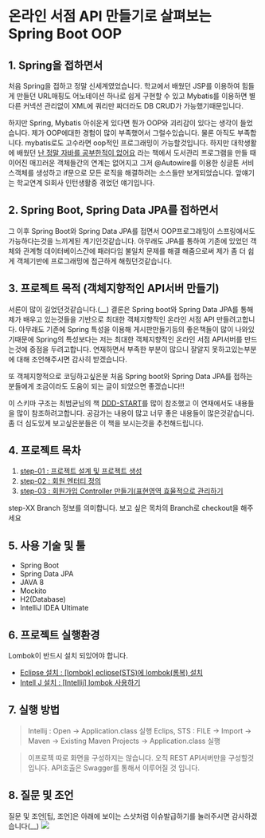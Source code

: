 # 온라인 서점 API 만들기로 살펴보는 Spring Boot OOP

## 1. Spring을 접하면서
처음 Spring을 접하고 정말 신세계였었습니다. 학교에서 배웠던 JSP를 이용하여 힘들게 만들던 URL매핑도 어노테이션 하나로 쉽게 구현할 수 있고 Mybatis를 이용하면 별다른 커넥션 관리없이 XML에 쿼리만 짜더라도 DB CRUD가 가능했기때문입니다.

하지만 Spring, Mybatis 아쉬운게 있다면 뭔가 OOP와 괴리감이 있다는 생각이 들었습니다. 제가 OOP에대한 경험이 많이 부족했어서 그럴수있습니다. 물론 아직도 부족합니다. mybatis로도 고수라면 oop적인 프로그래밍이 가능할것입니다. 하지만 대학생활에 배웠던 [난 정말 자바를 공부한적이 없어요](https://book.naver.com/bookdb/book_detail.nhn?bid=6056781) 라는 책에서 도서관리 프로그램을 만들 때 이어진 매끄러운 객체들간의 연계는 없어지고 그저 @Autowire를 이용한 싱글톤 서비스객체를 생성하고 if문으로 모든 로직을 해결하려는 소스들만 보게되었습니다. 앞얘기는 학교연계 SI회사 인턴생활중 겪었던 얘기입니다.

## 2. Spring Boot, Spring Data JPA를 접하면서
그 이후 Spring Boot와 Spring Data JPA를 접면서 OOP프로그래밍이 스프링에서도 가능하다는것을 느끼게된 계기인것같습니다. 아무래도 JPA를 통하여 기존에 있었던 객체와 관계형 데이터베이스간에 패러다임 불일치 문제를 해결 해줌으로써 제가 좀 더 쉽게 객체기반에 프로그래밍에 접근하게 해줬던것같습니다.

## 3. 프로젝트 목적 (객체지향적인 API서버 만들기)
서론이 많이 길었던것같습니다.(__) 결론은 Spring boot와 Spring Data JPA를 통해 제가 배우고 있는것들을 기반으로 최대한 객체지향적인 온라인 서점 API 만들려고합니다. 아무래도 기존에 Spring 특성을 이용해 게시판만들기등의 좋은책들이 많이 나와있기때문에 Spring의 특성보다는 저는 최대한 객체지향적인 온라인 서점 API서버를 만드는것에 중점을 두려고합니다. 연재하면서 부족한 부분이 많으니 잘알지 못하고있는부분에 대해 조언해주시면 감사히 받겠습니다. 

또 객체지향적으로 코딩하고싶은분 처음 Spring boot와 Spring Data JPA를 접하는분들에게 조금이라도 도움이 되는 글이 되었으면 좋겠습니다!!

이 스키마 구조는 최범균님의 책 [DDD-START](https://book.naver.com/bookdb/book_detail.nhn?bid=10615650)를 많이 참조했고 이 연재에서도 내용들을 많이 참조하려고합니다. 공감가는 내용이 많고 너무 좋은 내용들이 많은것같습니다. 좀 더 심도있게 보고싶은분들은 이 책을 보시는것을 추천해드립니다.

## 4. 프로젝트 목차

1. [step-01 : 프로젝트 설계 및 프로젝트 생성](https://github.com/minwan1/online-book-store/blob/master/doc/book-1.md)
2. [step-02 : 회원 엔터티 정의](https://github.com/minwan1/online-book-store/blob/master/doc/book-2.md)
3. [step-03 : 회원가입 Controller 만들기(표현영역 효율적으로 관리하기](https://github.com/minwan1/online-book-store/blob/master/doc/book-3.md)

step-XX Branch 정보를 의미합니다. 보고 싶은 목차의 Branch로 checkout을 해주세요

## 5. 사용 기술 및 툴
* Spring Boot
* Spring Data JPA
* JAVA 8
* Mockito
* H2(Database)
* IntelliJ IDEA Ultimate

## 6. 프로젝트 실행환경
Lombok이 반드시 설치 되있어야 합니다.
* [Eclipse 설치 : [lombok] eclipse(STS)에 lombok(롬복) 설치](http://countryxide.tistory.com/16)
* [Intell J 설치 : [Intellij] lombok 사용하기](http://blog.woniper.net/229)


## 7. 실행 방법
> Intellij : Open -> Application.class 실행
> Eclips, STS : FILE -> Import -> Maven -> Existing Maven Projects -> Application.class 실행

> 이프로젝 따로 화면을 구성하지는 않습니다. 오직 REST API서버만을 구성할것입니다. API호출은 Swagger를 통해서 이루어질 것 입니다.


## 8. 질문 및 조언
질문 및 조언[팁, 조언]은 아래에 보이는 스샷처럼 이슈발급하기를 눌러주시면 감사하겠습니다(__)
![](https://i.imgur.com/YJFBcbV.png)


